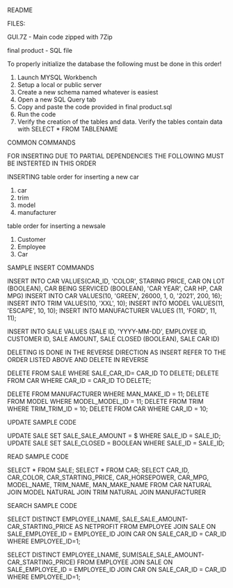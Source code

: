 README

FILES:

GUI.7Z - Main code zipped with 7Zip

final product - SQL file



To properly initialize the database the following must be done in this order!

1. Launch MYSQL Workbench
2. Setup a local or public server
3. Create a new schema named whatever is easiest
4. Open a new SQL Query tab
5. Copy and paste the code provided in final product.sql
6. Run the code
7. Verify the creation of the tables and data. Verify the tables contain data with SELECT * FROM TABLENAME

COMMON COMMANDS

FOR INSERTING DUE TO PARTIAL DEPENDENCIES THE FOLLOWING MUST BE INSTERTED IN THIS ORDER

INSERTING
table order for inserting a new car
1. car
2. trim
3. model
4. manufacturer

table order for inserting a newsale
1. Customer
2. Employee
3. Car

SAMPLE INSERT COMMANDS

INSERT INTO CAR VALUES(CAR_ID, 'COLOR', STARING PRICE, CAR ON LOT (BOOLEAN), CAR BEING SERVICED (BOOLEAN), 'CAR YEAR', CAR HP, CAR MPG)
INSERT INTO CAR VALUES(10, 'GREEN', 26000, 1, 0, '2021', 200, 16);
INSERT INTO TRIM VALUES(10, 'XXL', 10);
INSERT INTO MODEL VALUES(11, 'ESCAPE', 10, 10);
INSERT INTO MANUFACTURER VALUES (11, 'FORD', 11, 11);

INSERT INTO SALE VALUES (SALE ID, 'YYYY-MM-DD', EMPLOYEE ID, CUSTOMER ID, SALE AMOUNT, SALE CLOSED (BOOLEAN), SALE CAR ID)



DELETING IS DONE IN THE REVERSE DIRECTION AS INSERT REFER TO THE ORDER LISTED ABOVE AND DELETE IN REVERSE

DELETE FROM SALE WHERE SALE_CAR_ID= CAR_ID TO DELETE;
DELETE FROM CAR WHERE CAR_ID = CAR_ID TO DELETE;

DELETE FROM MANUFACTURER WHERE MAN_MAKE_ID = 11;
DELETE FROM MODEL WHERE MODEL_MODEL_ID = 11;
DELETE FROM TRIM WHERE TRIM_TRIM_ID = 10;
DELETE FROM CAR WHERE CAR_ID = 10;

UPDATE SAMPLE CODE

UPDATE SALE SET SALE_SALE_AMOUNT = $ WHERE SALE_ID = SALE_ID;
UPDATE SALE SET SALE_CLOSED = BOOLEAN WHERE SALE_ID = SALE_ID;

READ SAMPLE CODE

SELECT * FROM SALE;
SELECT * FROM CAR;
SELECT CAR_ID, CAR_COLOR, CAR_STARTING_PRICE, CAR_HORSEPOWER, CAR_MPG, MODEL_NAME, TRIM_NAME, MAN_MAKE_NAME
FROM CAR NATURAL JOIN MODEL NATURAL JOIN TRIM NATURAL JOIN MANUFACTURER



SEARCH SAMPLE CODE

SELECT DISTINCT EMPLOYEE_LNAME, SALE_SALE_AMOUNT-CAR_STARTING_PRICE AS NETPROFIT
FROM EMPLOYEE JOIN SALE ON SALE_EMPLOYEE_ID = EMPLOYEE_ID JOIN CAR ON SALE_CAR_ID = CAR_ID
WHERE EMPLOYEE_ID=1;

SELECT DISTINCT EMPLOYEE_LNAME, SUM(SALE_SALE_AMOUNT-CAR_STARTING_PRICE)
FROM EMPLOYEE JOIN SALE ON SALE_EMPLOYEE_ID = EMPLOYEE_ID JOIN CAR ON SALE_CAR_ID = CAR_ID
WHERE EMPLOYEE_ID=1;






